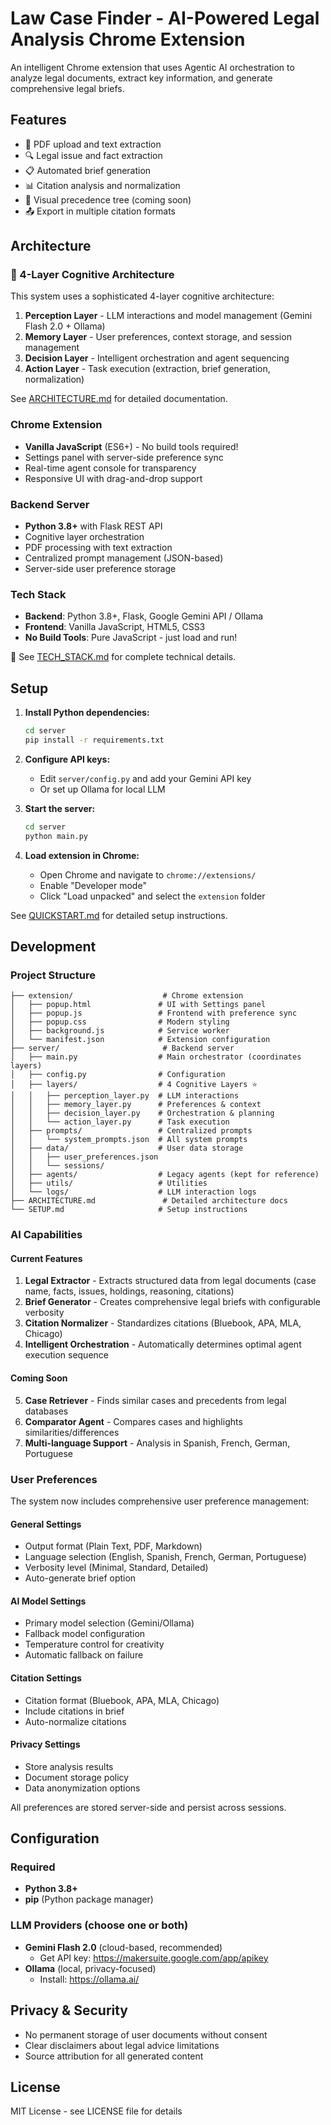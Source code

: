 # Law Case Finder - AI-Powered Legal Analysis Chrome Extension

An intelligent Chrome extension that uses Agentic AI orchestration to analyze legal documents, extract key information, and generate comprehensive legal briefs.

## Features

- 📄 PDF upload and text extraction
- 🔍 Legal issue and fact extraction
- 📋 Automated brief generation
- 📊 Citation analysis and normalization
- 🌳 Visual precedence tree (coming soon)
- 📤 Export in multiple citation formats

## Architecture

### 🧠 4-Layer Cognitive Architecture

This system uses a sophisticated 4-layer cognitive architecture:

1. **Perception Layer** - LLM interactions and model management (Gemini Flash 2.0 + Ollama)
2. **Memory Layer** - User preferences, context storage, and session management
3. **Decision Layer** - Intelligent orchestration and agent sequencing
4. **Action Layer** - Task execution (extraction, brief generation, normalization)

See [ARCHITECTURE.md](server/ARCHITECTURE.md) for detailed documentation.

### Chrome Extension
- **Vanilla JavaScript** (ES6+) - No build tools required!
- Settings panel with server-side preference sync
- Real-time agent console for transparency
- Responsive UI with drag-and-drop support

### Backend Server
- **Python 3.8+** with Flask REST API
- Cognitive layer orchestration
- PDF processing with text extraction
- Centralized prompt management (JSON-based)
- Server-side user preference storage

### Tech Stack
- **Backend**: Python 3.8+, Flask, Google Gemini API / Ollama
- **Frontend**: Vanilla JavaScript, HTML5, CSS3
- **No Build Tools**: Pure JavaScript - just load and run!

📘 See [TECH_STACK.md](TECH_STACK.md) for complete technical details.

## Setup

1. **Install Python dependencies:**
   ```bash
   cd server
   pip install -r requirements.txt
   ```

2. **Configure API keys:**
   - Edit `server/config.py` and add your Gemini API key
   - Or set up Ollama for local LLM

3. **Start the server:**
   ```bash
   cd server
   python main.py
   ```

4. **Load extension in Chrome:**
   - Open Chrome and navigate to `chrome://extensions/`
   - Enable "Developer mode"
   - Click "Load unpacked" and select the `extension` folder

See [QUICKSTART.md](QUICKSTART.md) for detailed setup instructions.

## Development

### Project Structure
```
├── extension/                    # Chrome extension
│   ├── popup.html               # UI with Settings panel
│   ├── popup.js                 # Frontend with preference sync
│   ├── popup.css                # Modern styling
│   ├── background.js            # Service worker
│   └── manifest.json            # Extension configuration
├── server/                       # Backend server
│   ├── main.py                  # Main orchestrator (coordinates layers)
│   ├── config.py                # Configuration
│   ├── layers/                  # 4 Cognitive Layers ⭐
│   │   ├── perception_layer.py  # LLM interactions
│   │   ├── memory_layer.py      # Preferences & context
│   │   ├── decision_layer.py    # Orchestration & planning
│   │   └── action_layer.py      # Task execution
│   ├── prompts/                 # Centralized prompts
│   │   └── system_prompts.json  # All system prompts
│   ├── data/                    # User data storage
│   │   ├── user_preferences.json
│   │   └── sessions/
│   ├── agents/                  # Legacy agents (kept for reference)
│   ├── utils/                   # Utilities
│   └── logs/                    # LLM interaction logs
├── ARCHITECTURE.md               # Detailed architecture docs
└── SETUP.md                     # Setup instructions
```

### AI Capabilities

#### Current Features
1. **Legal Extractor** - Extracts structured data from legal documents (case name, facts, issues, holdings, reasoning, citations)
2. **Brief Generator** - Creates comprehensive legal briefs with configurable verbosity
3. **Citation Normalizer** - Standardizes citations (Bluebook, APA, MLA, Chicago)
4. **Intelligent Orchestration** - Automatically determines optimal agent execution sequence

#### Coming Soon
5. **Case Retriever** - Finds similar cases and precedents from legal databases
6. **Comparator Agent** - Compares cases and highlights similarities/differences
7. **Multi-language Support** - Analysis in Spanish, French, German, Portuguese

### User Preferences

The system now includes comprehensive user preference management:

#### General Settings
- Output format (Plain Text, PDF, Markdown)
- Language selection (English, Spanish, French, German, Portuguese)
- Verbosity level (Minimal, Standard, Detailed)
- Auto-generate brief option

#### AI Model Settings
- Primary model selection (Gemini/Ollama)
- Fallback model configuration
- Temperature control for creativity
- Automatic fallback on failure

#### Citation Settings
- Citation format (Bluebook, APA, MLA, Chicago)
- Include citations in brief
- Auto-normalize citations

#### Privacy Settings
- Store analysis results
- Document storage policy
- Data anonymization options

All preferences are stored server-side and persist across sessions.

## Configuration

### Required
- **Python 3.8+**
- **pip** (Python package manager)

### LLM Providers (choose one or both)
- **Gemini Flash 2.0** (cloud-based, recommended)
  - Get API key: https://makersuite.google.com/app/apikey
- **Ollama** (local, privacy-focused)
  - Install: https://ollama.ai/

## Privacy & Security

- No permanent storage of user documents without consent
- Clear disclaimers about legal advice limitations
- Source attribution for all generated content

## License

MIT License - see LICENSE file for details
